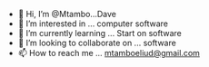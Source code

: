 - 👋 Hi, I’m @Mtambo...Dave
- 👀 I’m interested in ... computer software
- 🌱 I’m currently learning ... Start on software 
- 💞️ I’m looking to collaborate on ... software 
- 📫 How to reach me ... mtamboeliud@gmail.com

<!---
I need to learn allot from one's already learn enough I can be useful and helpful on other ways too take my words I'll give you actions 
